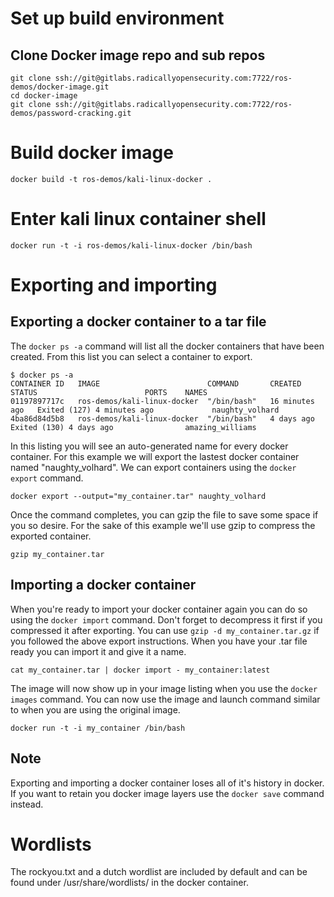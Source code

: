 # Set up build environment
## Clone Docker image repo and sub repos
```
git clone ssh://git@gitlabs.radicallyopensecurity.com:7722/ros-demos/docker-image.git
cd docker-image
git clone ssh://git@gitlabs.radicallyopensecurity.com:7722/ros-demos/password-cracking.git
```

# Build docker image
```
docker build -t ros-demos/kali-linux-docker .
```

# Enter kali linux container shell
```
docker run -t -i ros-demos/kali-linux-docker /bin/bash
```

# Exporting and importing
## Exporting a docker container to a tar file
The `docker ps -a` command will list all the docker containers that have been created. From this list you can select a container to export.
```
$ docker ps -a
CONTAINER ID   IMAGE                        COMMAND       CREATED          STATUS                        PORTS    NAMES
01197897717c   ros-demos/kali-linux-docker  "/bin/bash"   16 minutes ago   Exited (127) 4 minutes ago             naughty_volhard
4ba86d84d5b8   ros-demos/kali-linux-docker  "/bin/bash"   4 days ago       Exited (130) 4 days ago                amazing_williams
```
In this listing you will see an auto-generated name for every docker container. For this example we will export the lastest docker container named "naughty_volhard". We can export containers using the `docker export` command.
```
docker export --output="my_container.tar" naughty_volhard
```
Once the command completes, you can gzip the file to save some space if you so desire. For the sake of this example we'll use gzip to compress the exported container.
```
gzip my_container.tar
```
## Importing a docker container
When you're ready to import your docker container again you can do so using the `docker import` command. Don't forget to decompress it first if you compressed it after exporting. You can use `gzip -d my_container.tar.gz` if you followed the above export instructions. When you have your .tar file ready you can import it and give it a name.

```
cat my_container.tar | docker import - my_container:latest
```
The image will now show up in your image listing when you use the `docker images` command. You can now use the image and launch command similar to when you are using the original image.
```
docker run -t -i my_container /bin/bash
```

## Note
Exporting and importing a docker container loses all of it's history in docker. If you want to retain you docker image layers use the `docker save` command instead.

# Wordlists
The rockyou.txt and a dutch wordlist are included by default and can be found under /usr/share/wordlists/ in the docker container.